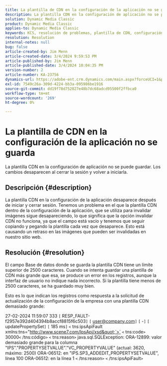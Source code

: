 ```yaml
---
title: La plantilla de CDN en la configuración de la aplicación no se guarda
description: La plantilla CDN en la configuración de aplicación no se puede guardar. Los cambios desaparecen al cerrar la sesión y volver a iniciarla.
solution: Dynamic Media Classic
product: Dynamic Media Classic
applies-to: Dynamic Media Classic
keywords: KCS, resolución de problemas, plantilla de CDN, configuración de aplicación, no se guarda, Adobe Dynamic Media Classic
resolution: Resolution
internal-notes: null
bug: false
article-created-by: Jim Menn
article-created-date: 3/4/2024 9:59:53 PM
article-published-by: Jim Menn
article-published-date: 3/4/2024 10:04:35 PM
version-number: 2
article-number: KA-23756
dynamics-url: https://adobe-ent.crm.dynamics.com/main.aspx?forceUCI=1&pagetype=entityrecord&etn=knowledgearticle&id=5085bf82-72da-ee11-904d-6045bd006268
exl-id: 7549c26a-309d-4224-bb3a-095986be1916
source-git-commit: dd19f78d752827e48b7dc68adcd95500f2ffbca0
workflow-type: tm+mt
source-wordcount: '269'
ht-degree: 0%

---
```


# La plantilla de CDN en la configuración de la aplicación no se guarda


La plantilla CDN en la configuración de aplicación no se puede guardar. Los cambios desaparecen al cerrar la sesión y volver a iniciarla.

## Descripción {#description}


La plantilla CDN en la configuración de la aplicación desaparece después de iniciar y cerrar sesión. Tenemos un problema en el que la plantilla CDN dentro de la configuración de la aplicación, que se utiliza para invalidar imágenes sigue desapareciendo, lo que significa que la opción invalidar CDN no funciona, ya que el campo está vacío y tenemos que seguir copiando y pegando la plantilla cada vez que desaparece. Esto está causando un retraso en las imágenes que pueden ser invalidadas en nuestro sitio web.


## Resolución {#resolution}


El campo Base de datos donde se guarda la plantilla CDN tiene un límite superior de 2500 caracteres. Cuando se intenta guardar una plantilla de CDN más grande que esa, se produce un error en los registros, aunque la interfaz de usuario no indique nada incorrecto. Si la plantilla tiene menos de 2500 caracteres, se ha guardado muy bien.



Esto es lo que indican los registros como respuesta a la solicitud de actualización de la configuración de la empresa con una plantilla CDN demasiado grande:

27-02-2024 11:59:07 333 `[` RESP_FAULT-f2957e392d404394b8accf8815f6c503`]`
`[` user@company.com`]`  `[` -`]`  `[` updatePropertySet`]`  `[` 185 ms`]`
`<` tns:ipsApiFault xmlns:tns=&quot;http://www.scene7.com/IpsApi/xsd&quot;`>` `<` tns:code`>` 30000`<` /tns:código`>` `<` tns:reason`>` java.sql.SQLException: ORA-12899: valor demasiado grande para la columna &quot;IPS&quot;.&quot;PROPERTYSETVALUE&quot;.&quot;VC_PROPERTYVALUE&quot; (actual: 3620, máximo: 2500) ORA-06512: en &quot;IPS.SP3_ADDEDIT_PROPERTYSETVALUE&quot;, línea 100 ORA-06512: en la línea 1
`<` /tns:reason`>` `<` /tns:ipsApiFault`>`
